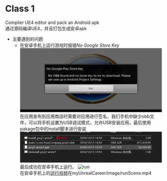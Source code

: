 # Class 1  
Compiler UE4 editor and pack an Android apk  
通过源码编译UE4，并且打包生成安卓apk  
* 主要遇到的问题  
    * 在安卓手机上运行游戏时报错*No Google Store Key*  
    ![No Google Store Key](https://github.com/pineisme/myUnrealCareer/blob/main/image/noobb.jpg?raw=true)  
    在应用发布到应用商店时需要对应用进行签名，我们手机中缺少obb文件，可以将手机设置为USB调试模式，允许USB安装应用，最后使用pakage包中的install脚本进行安装  
    ![obb](https://github.com/pineisme/myUnrealCareer/blob/main/image/installobb.PNG?raw=true)  
    最后成功在安卓手机上运行。 
    ![run](https://github.com/pineisme/myUnrealCareer/blob/main/image/runGif.gif?raw=true)  
    在安卓手机上的[运行视频](https://github.com/pineisme/myUnrealCareer/blob/main/image/runScene.mp4)在myUnrealCareer/image/runScene.mp4
